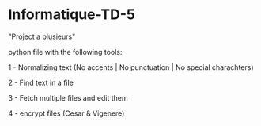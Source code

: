 # Informatique-TD-5
"Project a plusieurs"

python file with the following tools:

1 - Normalizing text (No accents | No punctuation | No special charachters)

2 - Find text in a file

3 - Fetch multiple files and edit them

4 - encrypt files (Cesar & Vigenere)